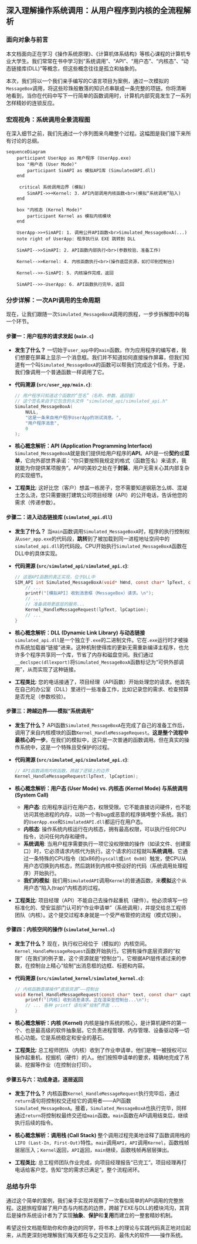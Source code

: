 ## **深入理解操作系统调用：从用户程序到内核的全流程解析**

### **面向对象与前言**

本文档面向正在学习《操作系统原理》、《计算机体系结构》等核心课程的计算机专业大学生。我们常常在书中学习到“系统调用”、“API”、“用户态”、“内核态”、“动态链接库(DLL)”等概念，但这些概念往往是孤立和抽象的。

本次，我们将以一个我们亲手编写的C语言项目为案例，通过一次模拟的`MessageBox`调用，将这些珍珠般散落的知识点串联成一条完整的项链。你将清晰地看到，当你在代码中写下一行简单的函数调用时，计算机内部究竟发生了一系列怎样精妙的连锁反应。

### **宏观视角：系统调用全景流程图**

在深入细节之前，我们先通过一个序列图来鸟瞰整个过程。这幅图是我们接下来所有讨论的总纲。

```mermaid
sequenceDiagram
    participant UserApp as 用户程序 (UserApp.exe)
    box "用户态 (User Mode)"
        participant SimAPI as 模拟API库 (SimulatedAPI.dll)
    end
    
     critical 系统调用边界 (模拟)
        SimAPI->>+Kernel: 3. API内部调用内核函数<br>(模拟“系统调用”陷入)
    end

    box "内核态 (Kernel Mode)"
        participant Kernel as 模拟内核模块
    end

    UserApp->>+SimAPI: 1. 调用公开API函数<br>Simulated_MessageBoxA(...)
    note right of UserApp: 程序执行从 EXE 跳转到 DLL
    
    SimAPI-->>SimAPI: 2. API函数内部执行<br>(参数校验、准备工作)

    Kernel-->>Kernel: 4. 内核函数执行<br>(操作底层资源，如打印到控制台)
    
    Kernel-->>-SimAPI: 5. 内核操作完成，返回
    
    SimAPI-->>-UserApp: 6. API函数执行完毕，返回
```

### **分步详解：一次API调用的生命周期**

现在，让我们跟随一次`Simulated_MessageBoxA`调用的旅程，一步步拆解图中的每一个环节。

#### **步骤一：用户程序的请求发起 (`main.c`)**

-   **发生了什么？**
    一切始于`user_app`中的`main`函数。作为应用程序的编写者，我们想要在屏幕上显示一个消息框。我们并不知道如何直接操作屏幕，但我们知道有一个叫`Simulated_MessageBoxA`的函数可以帮我们完成这个任务。于是，我们像调用一个普通函数一样调用了它。

-   **代码溯源 (`src/user_app/main.c`)**:
    ```c
    // 用户程序只知道这个函数的“签名”（名称、参数、返回值）
    // 这个签名来自于它包含的头文件 "simulated_api/simulated_api.h"
    Simulated_MessageBoxA(
        NULL, 
        "这是一条来自用户程序UserApp的测试消息。", 
        "用户程序消息", 
        0
    );
    ```

-   **核心概念解析：API (Application Programming Interface)**
    `Simulated_MessageBoxA`就是我们提供给用户程序的**API**。API是一份**契约**或**菜单**，它向外部世界承诺：“你只要按照我规定的格式（函数签名）来请求，我就能为你提供某项服务”。API的美妙之处在于**封装**，用户无需关心其内部复杂的实现细节。

-   **工程类比**:
    这好比您（客户）想盖一栋房子，您不需要知道钢筋怎么绑、混凝土怎么浇，您只需要拨打建筑公司项目经理（API）的公开电话，告诉他您的需求（传递参数）。

#### **步骤二：进入动态链接库 (`simulated_api.dll`)**

-   **发生了什么？**
    当`main`函数调用`Simulated_MessageBoxA`时，程序的执行控制权从`user_app.exe`的代码段，**跳转**到了被加载到同一进程地址空间中的`simulated_api.dll`的代码段。CPU开始执行`Simulated_MessageBoxA`函数在DLL中的具体实现。

-   **代码溯源 (`src/simulated_api/simulated_api.c`)**:
    ```c
    // 这是API函数的真正实现，位于DLL中
    SIM_API int Simulated_MessageBoxA(void* hWnd, const char* lpText, const char* lpCaption, unsigned int uType) {
        // ...
        printf("[模拟API] 收到消息框（MessageBox）请求。\n");
        // ...
        // 准备调用更底层的服务...
        Kernel_HandleMessageRequest(lpText, lpCaption);
        // ...
    }
    ```

-   **核心概念解析：DLL (Dynamic Link Library) 与动态链接**
    `simulated_api.dll`是一个独立于`.exe`的二进制文件。它在`.exe`运行时才被操作系统加载器“链接”进来。这种机制使得库的更新无需重新编译主程序，也允许多个程序共享同一个库，节省了内存和磁盘空间。我们通过`__declspec(dllexport)`将`Simulated_MessageBoxA`函数标记为“可供外部调用”，从而实现了这种链接。

-   **工程类比**:
    您的电话接通了，项目经理（API函数）开始处理您的请求。他首先在自己的办公室（DLL）里进行一些准备工作，比如记录您的需求、检查预算是否充足（参数校验）。

#### **步骤三：跨越边界——模拟“系统调用”**

-   **发生了什么？**
    API函数`Simulated_MessageBoxA`在完成了自己的准备工作后，调用了来自内核模块的函数`Kernel_HandleMessageRequest`。**这是整个流程中最核心的一步**。在我们的模拟中，这只是一次普通的函数调用。但在真实的操作系统中，这是一个特殊且受保护的过程。

-   **代码溯源 (`src/simulated_api/simulated_api.c`)**:
    ```c
    // API函数调用内核函数，跨越了逻辑上的边界
    Kernel_HandleMessageRequest(lpText, lpCaption);
    ```

-   **核心概念解析：用户态 (User Mode) vs. 内核态 (Kernel Mode) 与系统调用 (System Call)**
    -   **用户态**: 应用程序运行在用户态，权限受限。它不能直接访问硬件，也不能访问其他进程的内存，以防一个有bug或恶意的程序搞垮整个系统。我们的`UserApp.exe`和`SimulatedAPI.dll`都运行在用户态。
    -   **内核态**: 操作系统内核运行在内核态，拥有最高权限，可以执行任何CPU指令，访问任何内存和硬件。
    -   **系统调用**: 当用户程序需要执行一项它没权限做的操作（如读文件、创建窗口）时，它必须请求内核代为执行。这个请求的过程就叫**系统调用**。它通过一条特殊的CPU指令（如x86的`syscall`或`int 0x80`）触发，使CPU从用户态切换到内核态，然后跳转到内核中预设好的代码（系统调用处理程序）开始执行。
    -   **我们的模拟**: 我们用`SimulatedAPI`调用`Kernel`的普通函数，来**模拟**这个从用户态“陷入(trap)”内核态的过程。

-   **工程类比**:
    项目经理（API）不能自己去操作起重机（硬件）。他必须填写一份标准化的、受安监部门认可的“作业申请单”（系统调用），并提交给总工程师团队（内核）。这个提交过程本身就是一个受严格管控的流程（模式切换）。

#### **步骤四：内核空间的操作 (`simulated_kernel.c`)**

-   **发生了什么？**
    现在，执行权已经位于（模拟的）内核空间。`Kernel_HandleMessageRequest`函数开始执行。它拥有操作底层资源的“权限”（在我们的例子里，这个资源就是“控制台”）。它根据API层传递过来的参数，在控制台上精心“绘制”出消息框的边框、标题和内容。

-   **代码溯源 (`src/simulated_kernel/simulated_kernel.c`)**:
    ```c
    // 内核函数直接操作“底层资源”——控制台
    void Kernel_HandleMessageRequest(const char* text, const char* caption) {
        printf("[内核] 收到消息请求。正在渲染至控制台...\n");
        // ... 各种 printf 语句来“绘制”界面 ...
    }
    ```

-   **核心概念解析：内核 (Kernel)**
    内核是操作系统的核心，是计算机硬件的第一个、也是最高级的软件抽象层。它负责进程管理、内存管理、设备驱动等一切核心功能。它是系统稳定和安全的基石。

-   **工程类比**:
    总工程师团队（内核）收到了作业申请单，他们是唯一被授权可以操作起重机、挖掘机（硬件）的人。他们按照申请单的要求，精确地完成了吊装、挖掘等作业（在控制台打印）。

#### **步骤五与六：功成身退，逐层返回**

-   **发生了什么？**
    内核函数`Kernel_HandleMessageRequest`执行完毕后，通过`return`语句将控制权交还给它的调用者——API函数`Simulated_MessageBoxA`。接着，`Simulated_MessageBoxA`也执行完毕，同样通过`return`将控制权最终交还给`main`函数。`main`函数在API调用结束后，继续执行后续的指令。

-   **核心概念解析：调用栈 (Call Stack)**
    整个调用过程完美地诠释了函数调用栈的`LIFO (Last-In, First-Out)`特性。`main`调用`API`，`API`调用`Kernel`，函数栈帧层层压入；`Kernel`返回，`API`返回，`main`继续，函数栈帧再层层弹出。

-   **工程类比**:
    总工程师团队作业完成，向项目经理报告“已完工”。项目经理再打电话给客户您，告知“您的需求已满足”。整个流程闭环。

### **总结与升华**

通过这个简单的案例，我们亲手实现并观察了一次看似简单的API调用的完整旅程。这趟旅程穿越了用户态与内核态的边界，跨越了EXE与DLL的模块鸿沟，其背后是操作系统设计者为了实现**抽象**、**保护**和**复用**而建立的一整套精妙机制。

希望这份文档能帮助你和你身边的同学，将书本上的理论与实践代码真正地对应起来，从而更深刻地理解我们每天都在与之交互的、最伟大的软件——操作系统。
